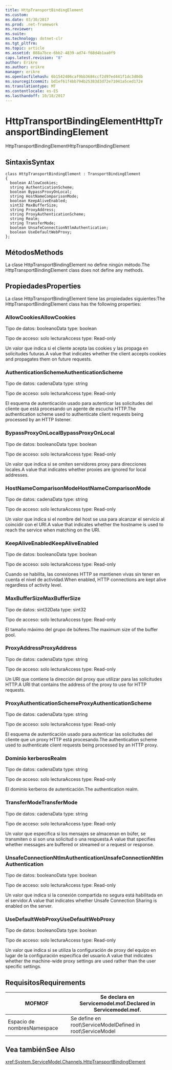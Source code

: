 ```yaml
---
title: HttpTransportBindingElement
ms.custom: 
ms.date: 03/30/2017
ms.prod: .net-framework
ms.reviewer: 
ms.suite: 
ms.technology: dotnet-clr
ms.tgt_pltfrm: 
ms.topic: article
ms.assetid: 088a7bce-6bb2-4839-ad74-f68d4b1aa0f9
caps.latest.revision: "8"
author: Erikre
ms.author: erikre
manager: erikre
ms.openlocfilehash: 6b1542406caf9bb3684ccf2d97ed441f1dc3d0db
ms.sourcegitcommit: bd1ef61f4bb794b25383d3d72e71041a5ced172e
ms.translationtype: MT
ms.contentlocale: es-ES
ms.lasthandoff: 10/18/2017
---
```

# <a name="httptransportbindingelement"></a><span data-ttu-id="618d1-102">HttpTransportBindingElement</span><span class="sxs-lookup"><span data-stu-id="618d1-102">HttpTransportBindingElement</span></span>
<span data-ttu-id="618d1-103">HttpTransportBindingElement</span><span class="sxs-lookup"><span data-stu-id="618d1-103">HttpTransportBindingElement</span></span>  
  
## <a name="syntax"></a><span data-ttu-id="618d1-104">Sintaxis</span><span class="sxs-lookup"><span data-stu-id="618d1-104">Syntax</span></span>  
  
```  
class HttpTransportBindingElement : TransportBindingElement  
{  
  boolean AllowCookies;  
  string AuthenticationScheme;  
  boolean BypassProxyOnLocal;  
  string HostNameComparisonMode;  
  boolean KeepAliveEnabled;  
  sint32 MaxBufferSize;  
  string ProxyAddress;  
  string ProxyAuthenticationScheme;  
  string Realm;  
  string TransferMode;  
  boolean UnsafeConnectionNtlmAuthentication;  
  boolean UseDefaultWebProxy;  
};  
```  
  
## <a name="methods"></a><span data-ttu-id="618d1-105">Métodos</span><span class="sxs-lookup"><span data-stu-id="618d1-105">Methods</span></span>  
 <span data-ttu-id="618d1-106">La clase HttpTransportBindingElement no define ningún método.</span><span class="sxs-lookup"><span data-stu-id="618d1-106">The HttpTransportBindingElement class does not define any methods.</span></span>  
  
## <a name="properties"></a><span data-ttu-id="618d1-107">Propiedades</span><span class="sxs-lookup"><span data-stu-id="618d1-107">Properties</span></span>  
 <span data-ttu-id="618d1-108">La clase HttpTransportBindingElement tiene las propiedades siguientes:</span><span class="sxs-lookup"><span data-stu-id="618d1-108">The HttpTransportBindingElement class has the following properties:</span></span>  
  
### <a name="allowcookies"></a><span data-ttu-id="618d1-109">AllowCookies</span><span class="sxs-lookup"><span data-stu-id="618d1-109">AllowCookies</span></span>  
 <span data-ttu-id="618d1-110">Tipo de datos: booleano</span><span class="sxs-lookup"><span data-stu-id="618d1-110">Data type: boolean</span></span>  
  
 <span data-ttu-id="618d1-111">Tipo de acceso: solo lectura</span><span class="sxs-lookup"><span data-stu-id="618d1-111">Access type: Read-only</span></span>  
  
 <span data-ttu-id="618d1-112">Un valor que indica si el cliente acepta las cookies y las propaga en solicitudes futuras.</span><span class="sxs-lookup"><span data-stu-id="618d1-112">A value that indicates whether the client accepts cookies and propagates them on future requests.</span></span>  
  
### <a name="authenticationscheme"></a><span data-ttu-id="618d1-113">AuthenticationScheme</span><span class="sxs-lookup"><span data-stu-id="618d1-113">AuthenticationScheme</span></span>  
 <span data-ttu-id="618d1-114">Tipo de datos: cadena</span><span class="sxs-lookup"><span data-stu-id="618d1-114">Data type: string</span></span>  
  
 <span data-ttu-id="618d1-115">Tipo de acceso: solo lectura</span><span class="sxs-lookup"><span data-stu-id="618d1-115">Access type: Read-only</span></span>  
  
 <span data-ttu-id="618d1-116">El esquema de autenticación usado para autenticar las solicitudes del cliente que está procesando un agente de escucha HTTP.</span><span class="sxs-lookup"><span data-stu-id="618d1-116">The authentication scheme used to authenticate client requests being processed by an HTTP listener.</span></span>  
  
### <a name="bypassproxyonlocal"></a><span data-ttu-id="618d1-117">BypassProxyOnLocal</span><span class="sxs-lookup"><span data-stu-id="618d1-117">BypassProxyOnLocal</span></span>  
 <span data-ttu-id="618d1-118">Tipo de datos: booleano</span><span class="sxs-lookup"><span data-stu-id="618d1-118">Data type: boolean</span></span>  
  
 <span data-ttu-id="618d1-119">Tipo de acceso: solo lectura</span><span class="sxs-lookup"><span data-stu-id="618d1-119">Access type: Read-only</span></span>  
  
 <span data-ttu-id="618d1-120">Un valor que indica si se omiten servidores proxy para direcciones locales.</span><span class="sxs-lookup"><span data-stu-id="618d1-120">A value that indicates whether proxies are ignored for local addresses.</span></span>  
  
### <a name="hostnamecomparisonmode"></a><span data-ttu-id="618d1-121">HostNameComparisonMode</span><span class="sxs-lookup"><span data-stu-id="618d1-121">HostNameComparisonMode</span></span>  
 <span data-ttu-id="618d1-122">Tipo de datos: cadena</span><span class="sxs-lookup"><span data-stu-id="618d1-122">Data type: string</span></span>  
  
 <span data-ttu-id="618d1-123">Tipo de acceso: solo lectura</span><span class="sxs-lookup"><span data-stu-id="618d1-123">Access type: Read-only</span></span>  
  
 <span data-ttu-id="618d1-124">Un valor que indica si el nombre del host se usa para alcanzar el servicio al coincidir con el URI.</span><span class="sxs-lookup"><span data-stu-id="618d1-124">A value that indicates whether the hostname is used to reach the service when matching on the URI.</span></span>  
  
### <a name="keepaliveenabled"></a><span data-ttu-id="618d1-125">KeepAliveEnabled</span><span class="sxs-lookup"><span data-stu-id="618d1-125">KeepAliveEnabled</span></span>  
 <span data-ttu-id="618d1-126">Tipo de datos: booleano</span><span class="sxs-lookup"><span data-stu-id="618d1-126">Data type: boolean</span></span>  
  
 <span data-ttu-id="618d1-127">Tipo de acceso: solo lectura</span><span class="sxs-lookup"><span data-stu-id="618d1-127">Access type: Read-only</span></span>  
  
 <span data-ttu-id="618d1-128">Cuando se habilita, las conexiones HTTP se mantienen vivas sin tener en cuenta el nivel de actividad.</span><span class="sxs-lookup"><span data-stu-id="618d1-128">When enabled, HTTP connections are kept alive regardless of activity level.</span></span>  
  
### <a name="maxbuffersize"></a><span data-ttu-id="618d1-129">MaxBufferSize</span><span class="sxs-lookup"><span data-stu-id="618d1-129">MaxBufferSize</span></span>  
 <span data-ttu-id="618d1-130">Tipo de datos: sint32</span><span class="sxs-lookup"><span data-stu-id="618d1-130">Data type: sint32</span></span>  
  
 <span data-ttu-id="618d1-131">Tipo de acceso: solo lectura</span><span class="sxs-lookup"><span data-stu-id="618d1-131">Access type: Read-only</span></span>  
  
 <span data-ttu-id="618d1-132">El tamaño máximo del grupo de búferes.</span><span class="sxs-lookup"><span data-stu-id="618d1-132">The maximum size of the buffer pool.</span></span>  
  
### <a name="proxyaddress"></a><span data-ttu-id="618d1-133">ProxyAddress</span><span class="sxs-lookup"><span data-stu-id="618d1-133">ProxyAddress</span></span>  
 <span data-ttu-id="618d1-134">Tipo de datos: cadena</span><span class="sxs-lookup"><span data-stu-id="618d1-134">Data type: string</span></span>  
  
 <span data-ttu-id="618d1-135">Tipo de acceso: solo lectura</span><span class="sxs-lookup"><span data-stu-id="618d1-135">Access type: Read-only</span></span>  
  
 <span data-ttu-id="618d1-136">Un URI que contiene la dirección del proxy que utilizar para las solicitudes HTTP.</span><span class="sxs-lookup"><span data-stu-id="618d1-136">A URI that contains the address of the proxy to use for HTTP requests.</span></span>  
  
### <a name="proxyauthenticationscheme"></a><span data-ttu-id="618d1-137">ProxyAuthenticationScheme</span><span class="sxs-lookup"><span data-stu-id="618d1-137">ProxyAuthenticationScheme</span></span>  
 <span data-ttu-id="618d1-138">Tipo de datos: cadena</span><span class="sxs-lookup"><span data-stu-id="618d1-138">Data type: string</span></span>  
  
 <span data-ttu-id="618d1-139">Tipo de acceso: solo lectura</span><span class="sxs-lookup"><span data-stu-id="618d1-139">Access type: Read-only</span></span>  
  
 <span data-ttu-id="618d1-140">El esquema de autenticación usado para autenticar las solicitudes del cliente que un proxy HTTP está procesando.</span><span class="sxs-lookup"><span data-stu-id="618d1-140">The authentication scheme used to authenticate client requests being processed by an HTTP proxy.</span></span>  
  
### <a name="realm"></a><span data-ttu-id="618d1-141">Dominio kerberos</span><span class="sxs-lookup"><span data-stu-id="618d1-141">Realm</span></span>  
 <span data-ttu-id="618d1-142">Tipo de datos: cadena</span><span class="sxs-lookup"><span data-stu-id="618d1-142">Data type: string</span></span>  
  
 <span data-ttu-id="618d1-143">Tipo de acceso: solo lectura</span><span class="sxs-lookup"><span data-stu-id="618d1-143">Access type: Read-only</span></span>  
  
 <span data-ttu-id="618d1-144">El dominio kerberos de autenticación.</span><span class="sxs-lookup"><span data-stu-id="618d1-144">The authentication realm.</span></span>  
  
### <a name="transfermode"></a><span data-ttu-id="618d1-145">TransferMode</span><span class="sxs-lookup"><span data-stu-id="618d1-145">TransferMode</span></span>  
 <span data-ttu-id="618d1-146">Tipo de datos: cadena</span><span class="sxs-lookup"><span data-stu-id="618d1-146">Data type: string</span></span>  
  
 <span data-ttu-id="618d1-147">Tipo de acceso: solo lectura</span><span class="sxs-lookup"><span data-stu-id="618d1-147">Access type: Read-only</span></span>  
  
 <span data-ttu-id="618d1-148">Un valor que especifica si los mensajes se almacenan en búfer, se transmiten o si son una solicitud o una respuesta.</span><span class="sxs-lookup"><span data-stu-id="618d1-148">A value that specifies whether messages are buffered or streamed or a request or response.</span></span>  
  
### <a name="unsafeconnectionntlmauthentication"></a><span data-ttu-id="618d1-149">UnsafeConnectionNtlmAuthentication</span><span class="sxs-lookup"><span data-stu-id="618d1-149">UnsafeConnectionNtlmAuthentication</span></span>  
 <span data-ttu-id="618d1-150">Tipo de datos: booleano</span><span class="sxs-lookup"><span data-stu-id="618d1-150">Data type: boolean</span></span>  
  
 <span data-ttu-id="618d1-151">Tipo de acceso: solo lectura</span><span class="sxs-lookup"><span data-stu-id="618d1-151">Access type: Read-only</span></span>  
  
 <span data-ttu-id="618d1-152">Un valor que indica si la conexión compartida no segura está habilitada en el servidor.</span><span class="sxs-lookup"><span data-stu-id="618d1-152">A value that indicates whether Unsafe Connection Sharing is enabled on the server.</span></span>  
  
### <a name="usedefaultwebproxy"></a><span data-ttu-id="618d1-153">UseDefaultWebProxy</span><span class="sxs-lookup"><span data-stu-id="618d1-153">UseDefaultWebProxy</span></span>  
 <span data-ttu-id="618d1-154">Tipo de datos: booleano</span><span class="sxs-lookup"><span data-stu-id="618d1-154">Data type: boolean</span></span>  
  
 <span data-ttu-id="618d1-155">Tipo de acceso: solo lectura</span><span class="sxs-lookup"><span data-stu-id="618d1-155">Access type: Read-only</span></span>  
  
 <span data-ttu-id="618d1-156">Un valor que indica si se utiliza la configuración de proxy del equipo en lugar de la configuración específica del usuario.</span><span class="sxs-lookup"><span data-stu-id="618d1-156">A value that indicates whether the machine-wide proxy settings are used rather than the user specific settings.</span></span>  
  
## <a name="requirements"></a><span data-ttu-id="618d1-157">Requisitos</span><span class="sxs-lookup"><span data-stu-id="618d1-157">Requirements</span></span>  
  
|<span data-ttu-id="618d1-158">MOF</span><span class="sxs-lookup"><span data-stu-id="618d1-158">MOF</span></span>|<span data-ttu-id="618d1-159">Se declara en Servicemodel.mof.</span><span class="sxs-lookup"><span data-stu-id="618d1-159">Declared in Servicemodel.mof.</span></span>|  
|---------|-----------------------------------|  
|<span data-ttu-id="618d1-160">Espacio de nombres</span><span class="sxs-lookup"><span data-stu-id="618d1-160">Namespace</span></span>|<span data-ttu-id="618d1-161">Se define en root\ServiceModel</span><span class="sxs-lookup"><span data-stu-id="618d1-161">Defined in root\ServiceModel</span></span>|  
  
## <a name="see-also"></a><span data-ttu-id="618d1-162">Vea también</span><span class="sxs-lookup"><span data-stu-id="618d1-162">See Also</span></span>  
 <xref:System.ServiceModel.Channels.HttpTransportBindingElement>
